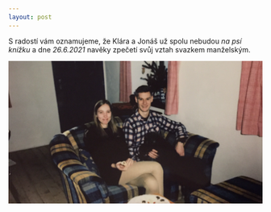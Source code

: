 ```yaml
---
layout: post
---
```

S radostí vám oznamujeme, že Klára a Jonáš už spolu nebudou *na psí knížku* a dne *26.6.2021* navěky zpečetí svůj vztah svazkem manželským. 

![](/images/jonasklara.png)
